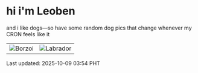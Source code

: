# hi i'm Leoben

and i like dogs—so have some random dog pics that change whenever my CRON feels like it

|  |  |
|--------|----------|
| ![Borzoi](https://random-dog-vercel.vercel.app/api/random-borzoi?v=1759953257) | ![Labrador](https://random-dog-vercel.vercel.app/api/random-labrador?v=1759953257) |

Last updated: 2025-10-09 03:54 PHT
